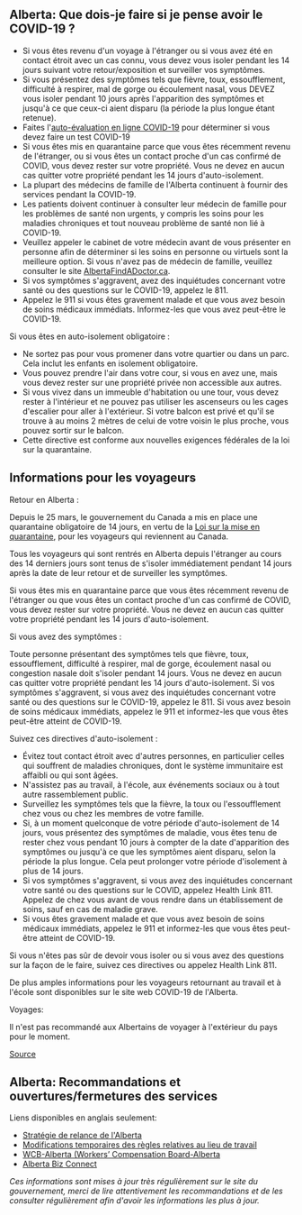 ## Alberta: Que dois-je faire si je pense avoir le COVID-19 ?

- Si vous êtes revenu d'un voyage à l'étranger ou si vous avez été en contact étroit avec un cas connu, vous devez vous isoler pendant les 14 jours suivant votre retour/exposition et surveiller vos symptômes.
- Si vous présentez des symptômes tels que fièvre, toux, essoufflement, difficulté à respirer, mal de gorge ou écoulement nasal, vous DEVEZ vous isoler pendant 10 jours après l'apparition des symptômes et jusqu'à ce que ceux-ci aient disparu (la période la plus longue étant retenue).
- Faites l'[auto-évaluation en ligne COVID-19](https://myhealth.alberta.ca/Journey/COVID-19/Pages/COVID-Self-Assessment.aspx) pour déterminer si vous devez faire un test COVID-19
- Si vous êtes mis en quarantaine parce que vous êtes récemment revenu de l'étranger, ou si vous êtes un contact proche d'un cas confirmé de COVID, vous devez rester sur votre propriété. Vous ne devez en aucun cas quitter votre propriété pendant les 14 jours d'auto-isolement.
- La plupart des médecins de famille de l'Alberta continuent à fournir des services pendant la COVID-19.
- Les patients doivent continuer à consulter leur médecin de famille pour les problèmes de santé non urgents, y compris les soins pour les maladies chroniques et tout nouveau problème de santé non lié à COVID-19.
- Veuillez appeler le cabinet de votre médecin avant de vous présenter en personne afin de déterminer si les soins en personne ou virtuels sont la meilleure option. Si vous n'avez pas de médecin de famille, veuillez consulter le site [AlbertaFindADoctor.ca](https://albertafindadoctor.ca/).
- Si vos symptômes s'aggravent, avez des inquiétudes concernant votre santé ou des questions sur le COVID-19, appelez le 811.
- Appelez le 911 si vous êtes gravement malade et que vous avez besoin de soins médicaux immédiats. Informez-les que vous avez peut-être le COVID-19.

Si vous êtes en auto-isolement obligatoire :

- Ne sortez pas pour vous promener dans votre quartier ou dans un parc. Cela inclut les enfants en isolement obligatoire.
- Vous pouvez prendre l'air dans votre cour, si vous en avez une, mais vous devez rester sur une propriété privée non accessible aux autres.
- Si vous vivez dans un immeuble d'habitation ou une tour, vous devez rester à l'intérieur et ne pouvez pas utiliser les ascenseurs ou les cages d'escalier pour aller à l'extérieur. Si votre balcon est privé et qu'il se trouve à au moins 2 mètres de celui de votre voisin le plus proche, vous pouvez sortir sur le balcon.
- Cette directive est conforme aux nouvelles exigences fédérales de la loi sur la quarantaine.

## Informations pour les voyageurs

Retour en Alberta :

Depuis le 25 mars, le gouvernement du Canada a mis en place une quarantaine obligatoire de 14 jours, en vertu de la [Loi sur la mise en quarantaine](https://laws-lois.justice.gc.ca/fra/lois/q-1.1/page-1.html), pour les voyageurs qui reviennent au Canada.

Tous les voyageurs qui sont rentrés en Alberta depuis l'étranger au cours des 14 derniers jours sont tenus de s'isoler immédiatement pendant 14 jours après la date de leur retour et de surveiller les symptômes.

Si vous êtes mis en quarantaine parce que vous êtes récemment revenu de l'étranger ou que vous êtes un contact proche d'un cas confirmé de COVID, vous devez rester sur votre propriété. Vous ne devez en aucun cas quitter votre propriété pendant les 14 jours d'auto-isolement.

Si vous avez des symptômes :

Toute personne présentant des symptômes tels que fièvre, toux, essoufflement, difficulté à respirer, mal de gorge, écoulement nasal ou congestion nasale doit s'isoler pendant 14 jours. Vous ne devez en aucun cas quitter votre propriété pendant les 14 jours d'auto-isolement. Si vos symptômes s'aggravent, si vous avez des inquiétudes concernant votre santé ou des questions sur le COVID-19, appelez le 811. Si vous avez besoin de soins médicaux immédiats, appelez le 911 et informez-les que vous êtes peut-être atteint de COVID-19.

Suivez ces directives d'auto-isolement :

- Évitez tout contact étroit avec d'autres personnes, en particulier celles qui souffrent de maladies chroniques, dont le système immunitaire est affaibli ou qui sont âgées.
- N'assistez pas au travail, à l'école, aux événements sociaux ou à tout autre rassemblement public.
- Surveillez les symptômes tels que la fièvre, la toux ou l'essoufflement chez vous ou chez les membres de votre famille.
- Si, à un moment quelconque de votre période d'auto-isolement de 14 jours, vous présentez des symptômes de maladie, vous êtes tenu de rester chez vous pendant 10 jours à compter de la date d'apparition des symptômes ou jusqu'à ce que les symptômes aient disparu, selon la période la plus longue. Cela peut prolonger votre période d'isolement à plus de 14 jours.
- Si vos symptômes s'aggravent, si vous avez des inquiétudes concernant votre santé ou des questions sur le COVID, appelez Health Link 811. Appelez de chez vous avant de vous rendre dans un établissement de soins, sauf en cas de maladie grave.
- Si vous êtes gravement malade et que vous avez besoin de soins médicaux immédiats, appelez le 911 et informez-les que vous êtes peut-être atteint de COVID-19.

Si vous n'êtes pas sûr de devoir vous isoler ou si vous avez des questions sur la façon de le faire, suivez ces directives ou appelez Health Link 811.

De plus amples informations pour les voyageurs retournant au travail et à l'école sont disponibles sur le site web COVID-19 de l'Alberta.

Voyages:

Il n'est pas recommandé aux Albertains de voyager à l'extérieur du pays pour le moment.

[Source](https://www.albertahealthservices.ca/topics/Page16997.aspx)

## Alberta: Recommandations et ouvertures/fermetures des services

Liens disponibles en anglais seulement:

- [Stratégie de relance de l'Alberta](https://www.alberta.ca/alberta-relaunch-strategy.aspx)
- [Modifications temporaires des règles relatives au lieu de travail](https://www.alberta.ca/temporary-workplace-rule-changes.aspx)
- [WCB-Alberta (Workers’ Compensation Board-Alberta](https://www.wcb.ab.ca/about-wcb/news-and-announcements/COVID-19.html)
- [Alberta Biz Connect](https://www.alberta.ca/biz-connect.aspx)

_Ces informations sont mises à jour très régulièrement sur le site du gouvernement, merci de lire attentivement les recommandations et de les consulter régulièrement afin d'avoir les informations les plus à jour._
